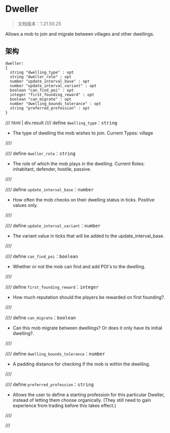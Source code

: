 # Dweller

> 文档版本：1.21.50.25

Allows a mob to join and migrate between villages and other dwellings.

## 架构

```mcschema
dweller:
{
  string "dwelling_type" : opt
  string "dweller_role" : opt
  number "update_interval_base" : opt
  number "update_interval_variant" : opt
  boolean "can_find_poi" : opt
  integer "first_founding_reward" : opt
  boolean "can_migrate" : opt
  number "dwelling_bounds_tolerance" : opt
  string "preferred_profession" : opt
}

```

/// html | div.result
//// define
`dwelling_type`：<samp>string</samp>

- The type of dwelling the mob wishes to join. Current Types: village


////


//// define
`dweller_role`：<samp>string</samp>

- The role of which the mob plays in the dwelling. Current Roles: inhabitant, defender, hostile, passive.


////


//// define
`update_interval_base`：<samp>number</samp>

- How often the mob checks on their dwelling status in ticks. Positive values only.


////


//// define
`update_interval_variant`：<samp>number</samp>

- The variant value in ticks that will be added to the update_interval_base.


////


//// define
`can_find_poi`：<samp>boolean</samp>

- Whether or not the mob can find and add POI's to the dwelling.


////


//// define
`first_founding_reward`：<samp>integer</samp>

- How much reputation should the players be rewarded on first founding?.


////


//// define
`can_migrate`：<samp>boolean</samp>

- Can this mob migrate between dwellings? Or does it only have its initial dwelling?.


////


//// define
`dwelling_bounds_tolerance`：<samp>number</samp>

- A padding distance for checking if the mob is within the dwelling.


////


//// define
`preferred_profession`：<samp>string</samp>

- Allows the user to define a starting profession for this particular Dweller, instead of letting them choose organically. (They still need to gain experience from trading before this takes effect.)


////


///

